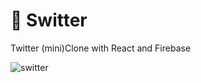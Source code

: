 # 🍬 Switter 
Twitter (mini)Clone with React and Firebase

![switter](https://user-images.githubusercontent.com/74355328/132712310-310addb4-d175-4bf3-ae58-05a7b2259d03.png)
